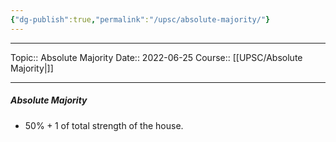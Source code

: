 ```yaml
---
{"dg-publish":true,"permalink":"/upsc/absolute-majority/"}
---
```


----
Topic:: Absolute Majority
Date:: 2022-06-25
Course:: [[UPSC/Absolute Majority\|]] 

----

##### Absolute Majority 
- $50\%+1$ of total strength of the house. 


